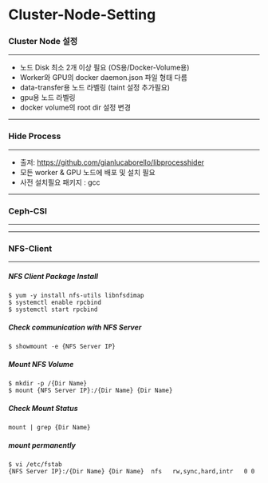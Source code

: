 # Cluster-Node-Setting

### Cluster Node 설정
---
- 노드 Disk 최소 2개 이상 필요 (OS용/Docker-Volume용)
- Worker와 GPU의 docker daemon.json 파일 형태 다름
- data-transfer용 노드 라벨링 (taint 설정 추가필요)
- gpu용 노드 라벨링
- docker volume의 root dir 설정 변경
---
### Hide Process 
---
- 출저: https://github.com/gianlucaborello/libprocesshider
- 모든 worker & GPU 노드에 배포 및 설치 필요
- 사전 설치필요 패키지 : gcc
---
### Ceph-CSI
---

---
### NFS-Client
---
##### NFS Client Package Install
```
$ yum -y install nfs-utils libnfsdimap
$ systemctl enable rpcbind
$ systemctl start rpcbind
```
##### Check communication with NFS Server 
```
$ showmount -e {NFS Server IP}
```
##### Mount NFS Volume
```
$ mkdir -p /{Dir Name}
$ mount {NFS Server IP}:/{Dir Name} {Dir Name}
```
##### Check Mount Status
```
mount | grep {Dir Name}
```
##### mount permanently
```
$ vi /etc/fstab
{NFS Server IP}:/{Dir Name} {Dir Name}  nfs   rw,sync,hard,intr   0 0
```

